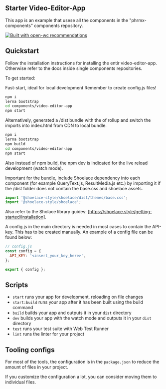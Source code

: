 ## Starter Video-Editor-App

This app is an example that usese all the components in the "phrmx-components" components repository.

[![Built with open-wc recommendations](https://img.shields.io/badge/built%20with-open--wc-blue.svg)](https://github.com/open-wc)

## Quickstart

Follow the installation instructions for installing the entir video-editor-app. Otherwise refer to the docs inside single components repositories.

To get started:

Fast-start, ideal for local development
Remember to create config.js files!

```bash
npm i
lerna bootstrap
cd components/video-editor-app
npm start
```

Alternatively, generated a /dist bundle with the of rollup and switch the imports into index.html from CDN to local bundle.

```bash
npm i
lerna bootstrap
npm build
cd components/video-editor-app
npm start
```

Also instead of npm build, the npm dev is indicated for the live reload development (watch mode).

Important for the bundle, include Shoelace dependency into each component (for example QueryText.js, ResultMedia.js etc.) by importing it if the /dist folder does not contain the base.css and shoelace assets.

```javascript
import '@shoelace-style/shoelace/dist/themes/base.css';
import '@shoelace-style/shoelace';
```

Also refer to the Sholace library guides: [https://shoelace.style/getting-started/installation].

A config.js in the main directory is needed in most cases to contain the API-key.
This has to be created manually.
An example of a config file can be found below:

```javascript
// config.js
const config = {
  API_KEY: '<insert_your_key_here>',
};

export { config };
```

## Scripts

- `start` runs your app for development, reloading on file changes
- `start:build` runs your app after it has been built using the build command
- `build` builds your app and outputs it in your `dist` directory
- `dev` builds your app with the watch mode and outputs it in your `dist` directory
- `test` runs your test suite with Web Test Runner
- `lint` runs the linter for your project

## Tooling configs

For most of the tools, the configuration is in the `package.json` to reduce the amount of files in your project.

If you customize the configuration a lot, you can consider moving them to individual files.
